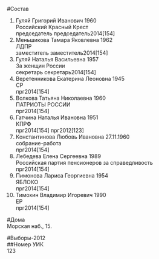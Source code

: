 #Состав  
1. Гуляй Григорий Иванович 1960  
    Российский Красный Крест  
    председатель председатель2014[154]  
2. Меньшикова Тамара Яковлевна 1962  
    ЛДПР  
    заместитель заместитель2014[154]  
3. Гуляй Наталья Васильевна 1957  
    За женщин России  
    секретарь секретарь2014[154]  
4. Веретенникова Екатерина Леоновна 1945  
    СР  
    прг2014[154]  
5. Волкова Татьяна Николаевна 1960  
    ПАТРИОТЫ РОССИИ  
    прг2014[154]  
6. Гатчина Наталья Ивановна 1951  
    КПРФ  
    прг2014[154] прг2012[123]  
7. Константинова Любовь Ивановна 27.11.1960  
    собрание-работа  
    прг2014[154]  
8. Лебедева Елена Сергеевна 1989  
    Российская партия пенсионеров за справедливость  
    прг2014[154]  
9. Пимонова Лариса Георгиевна 1954  
    ЯБЛОКО  
    прг2014[154]  
10. Тимохин Владимир Игоревич 1990  
    ЕР  
    прг2014[154]  
  
#Дома  
Морская наб.,   15.  
  
#Выборы-2012  
##Номер УИК  
123  
